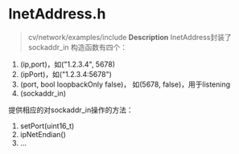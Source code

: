 # InetAddress.h 
>cv/network/examples/include
**Description**
InetAddress封装了sockaddr_in
构造函数有四个：
1. (ip,port)，如("1.2.3.4", 5678)
2. (ipPort)，如("1.2.3.4:5678")
3. (port, bool loopbackOnly false)， 如(5678, false)，用于listening
4. (sockaddr_in)

提供相应的对sockaddr_in操作的方法：
1. setPort(uint16_t)
2. ipNetEndian()
3. ...